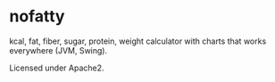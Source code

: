 # nofatty
kcal, fat, fiber, sugar, protein, weight calculator with charts that works everywhere (JVM, Swing).

Licensed under Apache2.
